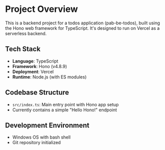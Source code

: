 # Project Overview

This is a backend project for a todos application (pab-be-todos), built using the Hono web framework for TypeScript. It's designed to run on Vercel as a serverless backend.

## Tech Stack
- **Language**: TypeScript
- **Framework**: Hono (v4.8.9)
- **Deployment**: Vercel
- **Runtime**: Node.js (with ES modules)

## Codebase Structure
- `src/index.ts`: Main entry point with Hono app setup
- Currently contains a simple "Hello Hono!" endpoint

## Development Environment
- Windows OS with bash shell
- Git repository initialized